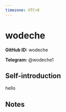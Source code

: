 ```yaml
---
timezone: UTC+8
---
```


# wodeche

**GitHub ID:** wodeche

**Telegram:** @wodeche1

## Self-introduction

hello

## Notes

<!-- Content_START -->

<!-- Content_END -->
